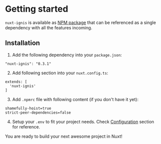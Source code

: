 # Getting started

`nuxt-ignis` is available as [NPM package](https://www.npmjs.com/package/nuxt-ignis) that can be referenced as a single dependency with all the features incoming.

## Installation

1) Add the following dependency into your `package.json`:
```
"nuxt-ignis": "0.3.1"
```

2) Add following section into your `nuxt.config.ts`:
```
extends: [
  'nuxt-ignis'
]
```

3) Add `.npmrc` file with following content (if you don't have it yet):
```
shamefully-hoist=true
strict-peer-dependencies=false
```

4) Setup your `.env` to fit your project needs. Check [Configuration](/2-2-configuration.html) section for reference.

You are ready to build your next awesome project in Nuxt!

